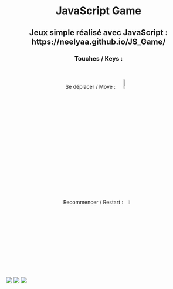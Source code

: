 <h1 align=center> JavaScript Game</h1>
<h2><p align=center>Jeux simple réalisé avec JavaScript : https://neelyaa.github.io/JS_Game/ </p></h2>

<h3><p align=center>Touches / Keys :</p></h3>
<br>

<p align=center> Se déplacer / Move : <img src="https://github.com/Neelyaa/JS_Game/assets/100840997/f41b1526-e720-4be5-8edb-88056dbd9092" width=8%></p>
<p align=center> Recommencer / Restart :  <img src="https://github.com/Neelyaa/JS_Game/assets/100840997/dd9fe31e-2df8-4a2c-b82b-dd2c13d421af" width=5%></p>



<img src="https://github.com/Neelyaa/JS_Game/assets/100840997/a72df92c-ae48-41f8-b777-1a5e006b86d5">
<img src="https://github.com/Neelyaa/JS_Game/assets/100840997/1bcff56e-fa0a-4c20-9f24-a246cab8e992">
<img src="https://github.com/Neelyaa/JS_Game/assets/100840997/bc988e17-54d1-493a-ae1c-cf1afcf8ddd8">

